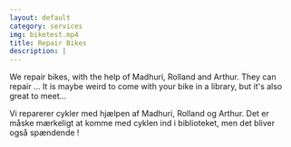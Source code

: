 ```yaml
---
layout: default
category: services
img: biketest.mp4
title: Repair Bikes
description: |
---
```


We repair bikes, with the help of Madhuri, Rolland and Arthur. They can repair ... It is maybe weird to come with your bike in a library, but it's also great to meet...
  
  Vi reparerer cykler med hjælpen af Madhuri, Rolland og Arthur. Det er måske mærkeligt at komme med cyklen ind i biblioteket, men det bliver også spændende !
